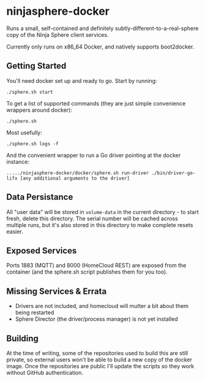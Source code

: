 # ninjasphere-docker

Runs a small, self-contained and definitely subtly-different-to-a-real-sphere copy of the Ninja Sphere client services.

Currently only runs on x86_64 Docker, and natively supports boot2docker.

## Getting Started

You'll need docker set up and ready to go. Start by running:
```
./sphere.sh start
```

To get a list of supported commands (they are just simple convenience wrappers around docker):
```
./sphere.sh
```

Most usefully:
```
./sphere.sh logs -f
```

And the convenient wrapper to run a Go driver pointing at the docker instance:
```
...../ninjasphere-docker/docker/sphere.sh run-driver ./bin/driver-go-lifx [any additional arguments to the driver]
```

## Data Persistance

All "user data" will be stored in ```volume-data``` in the current directory - to start fresh, delete this directory. The serial number will be cached across multiple runs, but it's also stored in this directory to make complete resets easier.

## Exposed Services

Ports 1883 (MQTT) and 8000 (HomeCloud REST) are exposed from the container (and the sphere.sh script publishes them for you too).

## Missing Services & Errata

 * Drivers are not included, and homecloud will mutter a bit about them being restarted
 * Sphere Director (the driver/process manager) is not yet installed

## Building

At the time of writing, some of the repositories used to build this are still private, so external users won't be able to build a new copy of the docker image. Once the repositories are public I'll update the scripts so they work without GitHub authentication.